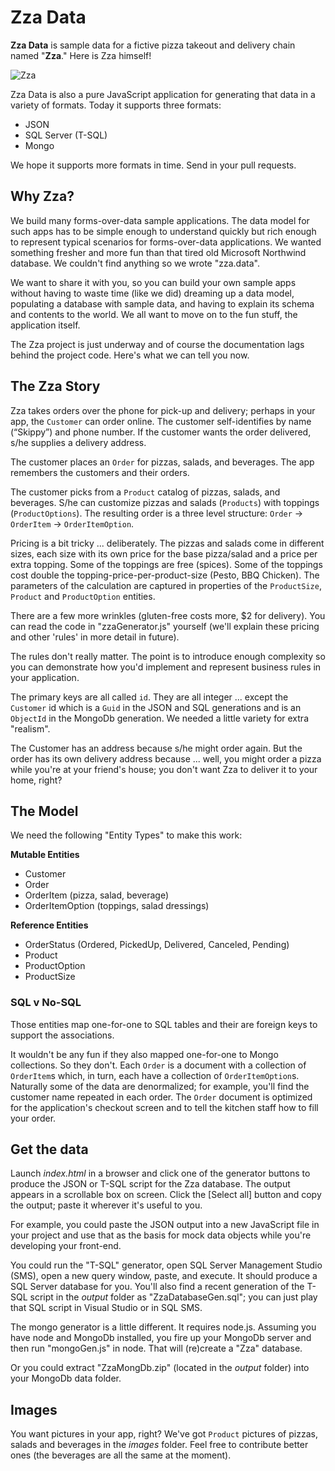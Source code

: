 # Zza Data

**Zza Data** is sample data for a fictive pizza takeout and delivery chain named "**Zza**."  Here is Zza himself!

![Zza](https://raw.github.com/IdeaBlade/zza.data/master/images/logo.png)

Zza Data is also a pure JavaScript application for generating that data in a variety of formats. Today it supports three formats: 

- JSON
- SQL Server (T-SQL)
- Mongo

We hope it supports more formats in time. Send in your pull requests.

## Why Zza? ##
We build many forms-over-data sample applications. The data model for such apps has to be simple enough to understand quickly but rich enough to represent typical scenarios for forms-over-data applications. We wanted something fresher and more fun than that tired old Microsoft Northwind database. We couldn't find anything so we wrote "zza.data".

We want to share it with you, so you can build your own sample apps without having to waste time (like we did) dreaming up a data model, populating a database with sample data, and having to explain its schema and contents to the world. We all want to move on to the fun stuff, the application itself.

The Zza project is just underway and of course the documentation lags behind the project code. Here's what we can tell you now.

## The Zza Story ##
Zza takes orders over the phone for pick-up and delivery; perhaps in your app, the `Customer` can order online. The customer self-identifies by name (“Skippy”) and phone number. If the customer wants the order delivered, s/he supplies a delivery address.

The customer places an `Order` for pizzas, salads, and beverages. The app remembers the customers and their orders.

The customer picks from a `Product` catalog of pizzas, salads, and beverages. S/he can customize pizzas and salads (`Products`) with toppings (`ProductOptions`). The resulting order is a three level structure: `Order` -> `OrderItem` -> `OrderItemOption`.

Pricing is a bit tricky ... deliberately. The pizzas and salads come in different sizes, each size with its own price for the base pizza/salad and a price per extra topping. Some of the toppings are free (spices). Some of the toppings cost double the topping-price-per-product-size (Pesto, BBQ Chicken). The parameters of the calculation are captured in properties of the `ProductSize`, `Product` and `ProductOption` entities.

There are a few more wrinkles (gluten-free costs more, $2 for delivery). You can read the code in "zzaGenerator.js" yourself (we'll explain these pricing and other 'rules' in more detail in future). 

The rules don't really matter. The point is to introduce enough complexity so you can demonstrate how you'd implement and represent business rules in your application.

The primary keys are all called `id`. They are all integer ... except the `Customer` id which is a `Guid` in the JSON and SQL generations and is an `ObjectId` in the MongoDb generation. We needed a little variety for extra "realism". 

The Customer has an address because s/he might order again. But the order has its own delivery address because ... well, you might order a pizza while you're at your friend's house; you don't want Zza to deliver it to your home, right?

## The Model ##
We need the following "Entity Types" to make this work:

**Mutable Entities**

- Customer
- Order
- OrderItem (pizza, salad, beverage)
- OrderItemOption (toppings, salad dressings)

**Reference Entities**

- OrderStatus (Ordered, PickedUp, Delivered, Canceled, Pending)
- Product
- ProductOption
- ProductSize 

### SQL v No-SQL ###
Those entities map one-for-one to SQL tables and their are foreign keys to support the associations.

It wouldn't be any fun if they also mapped one-for-one to Mongo collections. So they don't. Each `Order` is a document with a collection of `OrderItem`s which, in turn, each have a collection of `OrderItemOption`s. Naturally some of the data are denormalized; for example, you'll find the customer name repeated in each order. The `Order` document is optimized for the application's checkout screen and to tell the kitchen staff how to fill your order.

## Get the data ##
Launch *index.html* in a browser and click one of the generator buttons to produce the JSON or T-SQL script for the Zza database. The output appears in a scrollable box on screen. Click the [Select all] button and copy the output; paste it wherever it's useful to you.

For example, you could paste the JSON output into a new JavaScript file in your project and use that as the basis for mock data objects while you're developing your front-end.

You could run the "T-SQL" generator, open SQL Server Management Studio (SMS), open a new query window, paste, and execute. It should produce a SQL Server database for you. You'll also find a recent generation of the T-SQL script in the *output* folder as "ZzaDatabaseGen.sql"; you can just play that SQL script in Visual Studio or in SQL SMS.

The mongo generator is a little different. It requires node.js. Assuming you have node and MongoDb installed, you fire up your MongoDb server and then run "mongoGen.js" in node. That will (re)create a "Zza" database.

Or you could extract "ZzaMongDb.zip" (located in the *output* folder) into your MongoDb data folder.

## Images ##
You want pictures in your app, right? We've got `Product` pictures of pizzas, salads and beverages in the *images* folder. Feel free to contribute better ones (the beverages are all the same at the moment).

